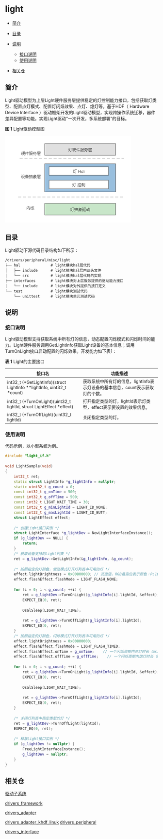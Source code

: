 # light

- [简介](##简介)
- [目录](##目录)
- [说明](##说明)
  - [接口说明](###接口说明)
  - [使用说明](###使用说明)

- [相关仓](##相关仓)

## 简介

 Light驱动模型为上层Light硬件服务层提供稳定的灯控制能力接口，包括获取灯类型、配置点灯模式、配置灯闪烁效果、点灯、熄灯等。基于HDF（ Hardware Device Interface ）驱动框架开发的Light驱动模型，实现跨操作系统迁移，器件差异配置等功能。实现Light驱动“一次开发，多系统部署”的目标。

**图 1**  Light驱动模型图

![Light驱动模型图](figures/Light%E9%A9%B1%E5%8A%A8%E6%A8%A1%E5%9E%8B%E5%9B%BE.png)

## 目录

Light驱动下源代码目录结构如下所示：

```
/drivers/peripheral/misc/light
├── hal              # light模块hal层代码
│   ├── include      # light模块hal层内部头文件
│   └── src          # light模块hal层代码的实现 
├── interfaces       # light模块对上层服务提供的驱动能力接口
│   └── include      # light模块对外提供的接口定义
└── test             # light模块测试代码
    └── unittest     # light模块单元测试代码
```

## 说明

### 接口说明

Light驱动模型支持获取系统中所有灯的信息，动态配置闪烁模式和闪烁时间的能力。Light硬件服务调用GetLightInfo获取Light设备的基本信息；调用TurnOnLight接口启动配置的闪烁效果。开发能力如下表1：

**表 1** Light的主要接口

| 接口名                                                       | 功能描述                                                     |
| ------------------------------------------------------------ | ------------------------------------------------------------ |
| int32_t (*GetLightInfo)(struct LightInfo **lightInfo, uint32_t *count) | 获取系统中所有灯的信息，lightInfo表示灯设备的基本信息，count表示获取灯的个数。 |
| int32_t (*TurnOnLight)(uint32_t lightId, struct LightEffect *effect) | 打开指定类型的灯，lightId表示灯类型，effect表示要设置的效果信息。 |
| int32_t (*TurnOffLight)(uint32_t lightId)                    | 关闭指定类型的灯。                                           |

### 使用说明

代码示例，以小型系统为例。

```c++
#include "light_if.h"

void LightSample(void)
{
	int32_t ret;
    static struct LightInfo *g_lightInfo = nullptr;
    static uint32_t g_count = 0;
    const int32_t g_onTime = 500;
    const int32_t g_offTime = 500;
    const int32_t LIGHT_WAIT_TIME = 30;
    const int32_t g_minLightId = LIGHT_ID_NONE;
    const int32_t g_maxLightId = LIGHT_ID_BUTT;
    struct LightEffect effect;

	/* 创建Light接口实例 */
    struct LightInterface *g_lightDev = NewLightInterfaceInstance();
    if (g_lightDev == NULL) {
        return;
    }
	/* 获取设备支持的Light列表 */
 	ret = g_lightDev->GetLightInfo(&g_lightInfo, &g_count);

    /* 按照指定的灯颜色，常亮模式打开灯列表中可用的灯 */
    effect.lightBrightness = 0x00800000; // 亮度值，RGB最高位表示颜色：R:16-31位、G:8-15位、B:0-7位
    effect.flashEffect.flashMode = LIGHT_FLASH_NONE;

    for (i = 0; i < g_count; ++i) {
        ret = g_lightDev->TurnOnLight(g_lightInfo[i].lightId, &effect);
        EXPECT_EQ(0, ret);

        OsalSleep(LIGHT_WAIT_TIME);

        ret = g_lightDev->TurnOffLight(g_lightInfo[i].lightId);
        EXPECT_EQ(0, ret);
    }
    /* 按照指定的灯颜色，闪烁模式打开灯列表中可用的灯 */
    effect.lightBrightness = 0x00800000;
    effect.flashEffect.flashMode = LIGHT_FLASH_TIMED;
    effect.flashEffect.onTime = g_onTime;    // 一个闪烁周期内亮灯时长（ms）
    effect.flashEffect.offTime = g_offTime;    // 一个闪烁周期内熄灯时长（ms）
    
    for (i = 0; i < g_count; ++i) {
        ret = g_lightDev->TurnOnLight(g_lightInfo[i].lightId, &effect);
        EXPECT_EQ(0, ret);

        OsalSleep(LIGHT_WAIT_TIME);

        ret = g_lightDev->TurnOffLight(g_lightInfo[i].lightId);
        EXPECT_EQ(0, ret);
    }

    /* 关闭灯列表中指定类型的灯 */
    ret = g_lightDev->TurnOffLight(lightId);
    EXPECT_EQ(0, ret);

    /* 释放Light接口实例 */
    if (g_lightDev != nullptr) {
        FreeLightInterfaceInstance();
        g_lightDev = nullptr;
    }
}
```

## 相关仓

[驱动子系统](https://gitee.com/openharmony/docs/blob/master/zh-cn/readme/%E9%A9%B1%E5%8A%A8%E5%AD%90%E7%B3%BB%E7%BB%9F.md)

[drivers_framework](https://gitee.com/openharmony/drivers_framework/blob/master/README_zh.md)

[drivers_adapter](https://gitee.com/openharmony/drivers_adapter/blob/master/README_zh.md)

[drivers_adapter_khdf_linuk](https://gitee.com/openharmony/drivers_adapter_khdf_linux/blob/master/README_zh.md)
[drivers_peripheral](https://gitee.com/openharmony/drivers_peripheral)

[drivers_interface](https://gitee.com/openharmony/drivers_interface)


